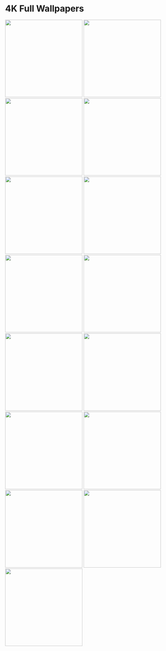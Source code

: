 # 4K Full Wallpapers

<img src="images/image_1.png" width = "250" > <img src="images/image_2.png" width = "250"> <img src="images/image_3.png" width = "250">
<img src="images/image_4.png" width = "250" > <img src="images/image_5.png" width = "250"> <img src="images/image_6.png" width = "250">
<img src="images/image_7.png" width = "250" > <img src="images/image_8.png" width = "250"> <img src="images/image_9.png" width = "250">
<img src="images/image_10.png" width = "250" > <img src="images/image_11.png" width = "250"> <img src="images/image_12.png" width = "250">
<img src="images/image_13.png" width = "250" > <img src="images/image_14.png" width = "250"> <img src="images/image_15.png" width = "250">
